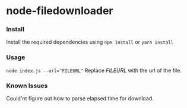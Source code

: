 # node-filedownloader

### Install  
Install the required dependencies using `npm install` or `yarn install`

### Usage  
`node index.js --url="FILEURL"`
Replace _FILEURL_ with the url of the file.

### Known Issues
Could'nt figure out how to parse elapsed time for download.
